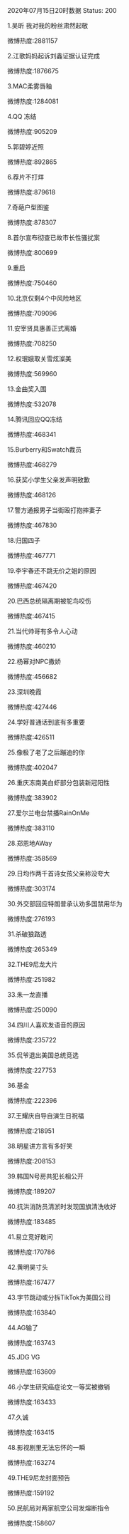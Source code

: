 2020年07月15日20时数据
Status: 200

1.吴昕 我对我的粉丝肃然起敬

微博热度:2881157

2.江歌妈妈起诉刘鑫证据认证完成

微博热度:1876675

3.MAC柔雾唇釉

微博热度:1284081

4.QQ 冻结

微博热度:905209

5.郭碧婷近照

微博热度:892865

6.荐片不打烊

微博热度:879618

7.奇葩户型图鉴

微博热度:878307

8.首尔宣布彻查已故市长性骚扰案

微博热度:800699

9.重启

微博热度:750460

10.北京仅剩4个中风险地区

微博热度:709096

11.安宰贤具惠善正式离婚

微博热度:708250

12.权珉娥取关雪炫澯美

微博热度:569960

13.金曲奖入围

微博热度:532078

14.腾讯回应QQ冻结

微博热度:468341

15.Burberry和Swatch裁员

微博热度:468279

16.获奖小学生父亲发声明致歉

微博热度:468126

17.警方通报男子当街殴打抱摔妻子

微博热度:467830

18.归国四子

微博热度:467771

19.李宇春还不跳无价之姐的原因

微博热度:467420

20.巴西总统隔离期被鸵鸟咬伤

微博热度:467415

21.当代帅哥有多令人心动

微博热度:460210

22.杨幂对NPC撒娇

微博热度:456682

23.深圳晚霞

微博热度:427446

24.学好普通话到底有多重要

微博热度:426511

25.像极了老了之后蹦迪的你

微博热度:402047

26.重庆冻南美白虾部分包装新冠阳性

微博热度:383902

27.爱尔兰电台禁播RainOnMe

微博热度:383110

28.郑恩地AWay

微博热度:358569

29.日均作两千首诗女孩父亲称没夸大

微博热度:303174

30.外交部回应特朗普承认劝多国禁用华为

微博热度:276193

31.杀破狼路透

微博热度:265349

32.THE9尼龙大片

微博热度:251982

33.朱一龙直播

微博热度:250090

34.四川人喜欢发语音的原因

微博热度:235722

35.侃爷退出美国总统竞选

微博热度:227753

36.基金

微博热度:222396

37.王耀庆自导自演生日祝福

微博热度:218951

38.明星讲方言有多好笑

微博热度:208153

39.韩国N号房共犯长相公开

微博热度:189207

40.抗洪消防员清淤时发现国旗清洗收好

微博热度:183485

41.易立竞好敢问

微博热度:170786

42.黄明昊寸头

微博热度:167477

43.字节跳动或分拆TikTok为美国公司

微博热度:163840

44.AG输了

微博热度:163743

45.JDG VG

微博热度:163609

46.小学生研究癌症论文一等奖被撤销

微博热度:163433

47.久诚

微博热度:163415

48.影视剧里无法忘怀的一瞬

微博热度:163274

49.THE9尼龙封面预告

微博热度:159192

50.民航局对两家航空公司发熔断指令

微博热度:158607

